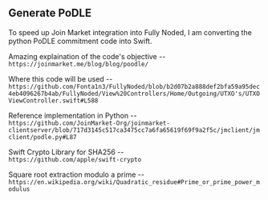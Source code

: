 ## Generate PoDLE

To speed up Join Market integration into Fully Noded, I am converting the python PoDLE commitment code into Swift.

Amazing explaination of the code's objective --  
`https://joinmarket.me/blog/blog/poodle/` 

Where this code will be used --  
`https://github.com/Fonta1n3/FullyNoded/blob/b2d07b2a888def2bfa59a95dec4eb4096267b4ab/FullyNoded/View%20Controllers/Home/Outgoing/UTXO's/UTXOViewController.swift#L588`

Reference implementation in Python --  
`https://github.com/JoinMarket-Org/joinmarket-clientserver/blob/717d3145c517ca3475cc7a6fa65619f69f9a2f5c/jmclient/jmclient/podle.py#L87`

Swift Crypto Library for SHA256 --  
`https://github.com/apple/swift-crypto`

Square root extraction modulo a prime --  
`https://en.wikipedia.org/wiki/Quadratic_residue#Prime_or_prime_power_modulus`